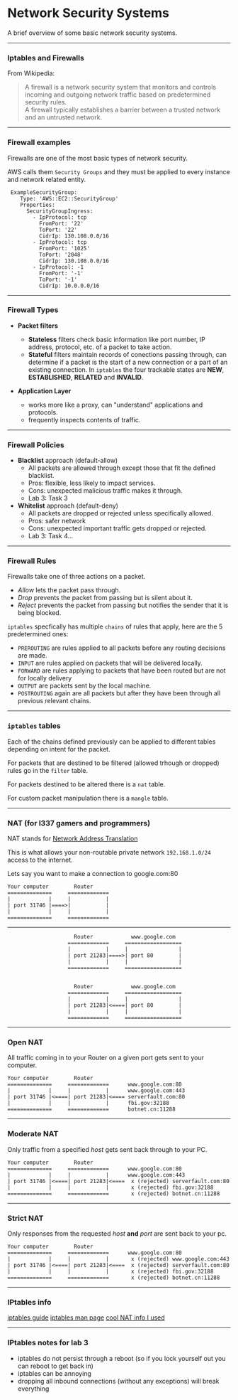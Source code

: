 # Network Security Systems

A brief overview of some basic network security systems.

---

### Iptables and Firewalls

From Wikipedia:

> A firewall is a network security system that
> monitors and controls incoming and outgoing network
> traffic based on predetermined security rules.  
> A firewall typically establishes a barrier between a
> trusted network and an untrusted network.

---

### Firewall examples

Firewalls are one of the most basic types of network security.

AWS calls them `Security Groups` and they must be applied to every instance
and network related entity.

```
 ExampleSecurityGroup:
    Type: 'AWS::EC2::SecurityGroup'
    Properties:
      SecurityGroupIngress:
        - IpProtocol: tcp
          FromPort: '22'
          ToPort: '22'
          CidrIp: 130.108.0.0/16
        - IpProtocol: tcp
          FromPort: '1025'
          ToPort: '2048'
          CidrIp: 130.108.0.0/16
        - IpProtocol: -1
          FromPort: '-1'
          ToPort: '-1'
          CidrIp: 10.0.0.0/16
```

---

### Firewall Types

* **Packet filters**
  * **Stateless** filters check basic information like port 
    number, IP address, protocol, etc. of a packet to take action.
  * **Stateful** filters maintain records of conections passing through,
    can determine if a packet is the start of a new connection or a part of an 
    existing connection.  In `iptables` the four trackable states are
    **NEW**, **ESTABLISHED**, **RELATED** and **INVALID**.

* **Application Layer**
  * works more like a proxy, can "understand" applications and protocols.
  * frequently inspects contents of traffic.

---

### Firewall Policies

* **Blacklist** approach (default-allow)
  * All packets are allowed through except those that fit the defined blacklist.
  * Pros: flexible, less likely to impact services.
  * Cons: unexpected malicious traffic makes it through.
  * Lab 3: Task 3
* **Whitelist** approach (default-deny)
  * All packets are dropped or rejected unless specifically allowed.
  * Pros: safer network
  * Cons: unexpected important traffic gets dropped or rejected.
  * Lab 3: Task 4...

---

### Firewall Rules

  Firewalls take one of three actions on a packet.

  * *Allow* lets the packet pass through.
  * *Drop* prevents the packet from passing but is silent about it.
  * *Reject* prevents the packet from passing but notifies the sender that it is being blocked.

  `iptables` specfically has multiple `chains` of rules that apply, here are the 5 predetermined ones:
  
  * `PREROUTING` are rules applied to all packets before any routing decisions are made.
  * `INPUT` are rules applied on packets that will be delivered locally.
  * `FORWARD` are rules applying to packets that have been routed but are not for locally delivery
  * `OUTPUT` are packets sent by the local machine.
  * `POSTROUTING` again are all packets but after they have been through all previous relevant chains.

---

### `iptables` tables

Each of the chains defined previously can be applied to 
different tables depending on intent for the packet.

For packets that are destined to be filtered (allowed trhough or dropped) rules go in the `filter` table.

For packets destined to be altered there is a `nat` table.

For custom packet manipulation there is a `mangle` table.

---

### NAT (for l337 gamers and programmers)

NAT stands for [Network Address Translation](https://en.wikipedia.org/wiki/Network_address_translation)

This is what allows your non-routable private network 
`192.168.1.0/24` access to the internet.

Lets say you want to make a connection to google.com:80

```
Your computer        Router
==============     =============
|            |     |           |
| port 31746 |====>|           |
|            |     |           |
==============     =============
```

---

```
                     Router            www.google.com
                   =============     ==================
                   |           |     |                |
                   | port 21283|====>| port 80        |
                   |           |     |                |
                   =============     ==================


                     Router            www.google.com
                   =============     ==================
                   |           |     |                |
                   | port 21283|<====| port 80        |
                   |           |     |                |
                   =============     ==================
```

---

### Open NAT

All traffic coming in to your Router on a given port gets 
sent to your computer.

```
Your computer        Router
==============     =============      www.google.com:80
|            |     |           |      www.google.com:443
| port 31746 |<====| port 21283|<==== serverfault.com:80
|            |     |           |      fbi.gov:32188
==============     =============      botnet.cn:11288
```

---

### Moderate NAT

Only traffic from a specified *host* gets sent back through to your PC.

```
Your computer        Router
==============     =============      www.google.com:80
|            |     |           |      www.google.com:443
| port 31746 |<====| port 21283|<====  x (rejected) serverfault.com:80
|            |     |           |       x (rejected) fbi.gov:32188
==============     =============       x (rejected) botnet.cn:11288
```

---

### Strict NAT

Only responses from the requested *host* **and** *port* are sent back to your pc.

```
Your computer        Router
==============     =============      www.google.com:80
|            |     |           |       x (rejected) www.google.com:443
| port 31746 |<====| port 21283|<====  x (rejected) serverfault.com:80
|            |     |           |       x (rejected) fbi.gov:32188
==============     =============       x (rejected) botnet.cn:11288
```

---

### IPtables info

[iptables guide](http://linux-training.be/networking/ch14.html)
[iptables man page](https://linux.die.net/man/8/iptables)
[cool NAT info I used](https://serverfault.com/questions/208522/what-is-strict-moderate-and-open-nat)

---

### IPtables notes for lab 3

* iptables do not persist through a reboot (so if you lock yourself out you can reboot to get back in)
* iptables can be annoying
* dropping all inbound connections (without any exceptions) will break everything

